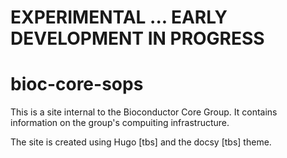 # EXPERIMENTAL ... EARLY DEVELOPMENT IN PROGRESS

# bioc-core-sops

This is a site internal to the Bioconductor Core Group. 
It contains information on the group's compuiting infrastructure.

The site is created using Hugo [tbs] and the docsy [tbs] theme.


